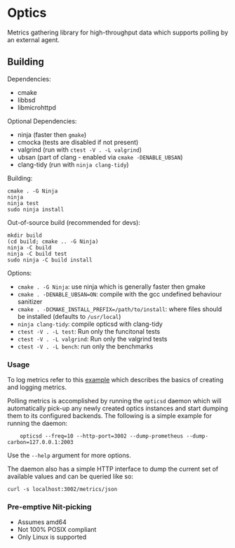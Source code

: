 # Optics

Metrics gathering library for high-throughput data which supports polling by an
external agent.


## Building

Dependencies:
- cmake
- libbsd
- libmicrohttpd

Optional Dependencies:
- ninja (faster then `gmake`)
- cmocka (tests are disabled if not present)
- valgrind (run with `ctest -V . -L valgrind`)
- ubsan (part of clang - enabled via `cmake -DENABLE_UBSAN`)
- clang-tidy (run with `ninja clang-tidy`)

Building:
```
cmake . -G Ninja
ninja
ninja test
sudo ninja install
```

Out-of-source build (recommended for devs):
```
mkdir build
(cd build; cmake .. -G Ninja)
ninja -C build
ninja -C build test
sudo ninja -C build install
```

Options:
- `cmake . -G Ninja`: use ninja which is generally faster then gmake
- `cmake . -DENABLE_UBSAN=ON`: compile with the gcc undefined behaviour sanitizer
- `cmake . -DCMAKE_INSTALL_PREFIX=/path/to/install`: where files should be
  installed (defaults to `/usr/local`)
- `ninja clang-tidy`: compile opticsd with clang-tidy
- `ctest -V . -L test`: Run only the funcitonal tests
- `ctest -V . -L valgrind`: Run only the valgrind tests
- `ctest -V . -L bench`: run only the benchmarks


### Usage

To log metrics refer to this [example](test/example.c) which describes the
basics of creating and logging metrics.

Polling metrics is accomplished by running the `opticsd` daemon which will
automatically pick-up any newly created optics instances and start dumping them
to its configured backends. The following is a simple example for running the
daemon:

```
	opticsd --freq=10 --http-port=3002 --dump-prometheus --dump-carbon=127.0.0.1:2003
```

Use the `--help` argument for more options.

The daemon also has a simple HTTP interface to dump the current set of available
values and can be queried like so:

```
curl -s localhost:3002/metrics/json
```

### Pre-emptive Nit-picking

* Assumes amd64
* Not 100% POSIX compliant
* Only Linux is supported
